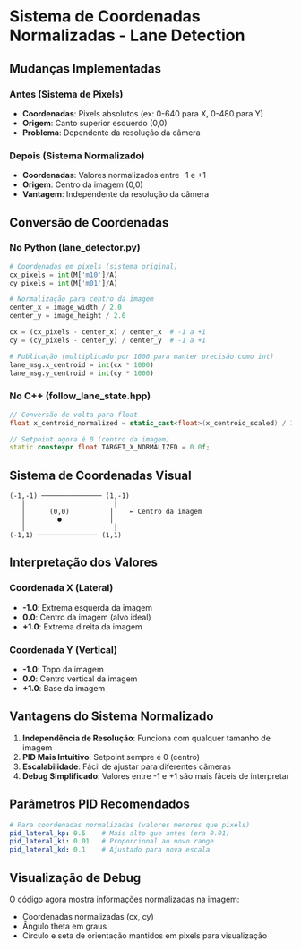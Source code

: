 # Sistema de Coordenadas Normalizadas - Lane Detection

## Mudanças Implementadas

### Antes (Sistema de Pixels)
- **Coordenadas**: Pixels absolutos (ex: 0-640 para X, 0-480 para Y)
- **Origem**: Canto superior esquerdo (0,0)
- **Problema**: Dependente da resolução da câmera

### Depois (Sistema Normalizado)
- **Coordenadas**: Valores normalizados entre -1 e +1
- **Origem**: Centro da imagem (0,0)
- **Vantagem**: Independente da resolução da câmera

## Conversão de Coordenadas

### No Python (lane_detector.py)
```python
# Coordenadas em pixels (sistema original)
cx_pixels = int(M['m10']/A)
cy_pixels = int(M['m01']/A)

# Normalização para centro da imagem
center_x = image_width / 2.0
center_y = image_height / 2.0

cx = (cx_pixels - center_x) / center_x  # -1 a +1
cy = (cy_pixels - center_y) / center_y  # -1 a +1

# Publicação (multiplicado por 1000 para manter precisão como int)
lane_msg.x_centroid = int(cx * 1000)
lane_msg.y_centroid = int(cy * 1000)
```

### No C++ (follow_lane_state.hpp)
```cpp
// Conversão de volta para float
float x_centroid_normalized = static_cast<float>(x_centroid_scaled) / 1000.0f;

// Setpoint agora é 0 (centro da imagem)
static constexpr float TARGET_X_NORMALIZED = 0.0f;
```

## Sistema de Coordenadas Visual

```
(-1,-1) ─────────────── (1,-1)
   │                      │
   │      (0,0)          │    ← Centro da imagem
   │        ●            │
   │                      │
(-1,1) ─────────────── (1,1)
```

## Interpretação dos Valores

### Coordenada X (Lateral)
- **-1.0**: Extrema esquerda da imagem
- **0.0**: Centro da imagem (alvo ideal)
- **+1.0**: Extrema direita da imagem

### Coordenada Y (Vertical)
- **-1.0**: Topo da imagem
- **0.0**: Centro vertical da imagem
- **+1.0**: Base da imagem

## Vantagens do Sistema Normalizado

1. **Independência de Resolução**: Funciona com qualquer tamanho de imagem
2. **PID Mais Intuitivo**: Setpoint sempre é 0 (centro)
3. **Escalabilidade**: Fácil de ajustar para diferentes câmeras
4. **Debug Simplificado**: Valores entre -1 e +1 são mais fáceis de interpretar

## Parâmetros PID Recomendados

```yaml
# Para coordenadas normalizadas (valores menores que pixels)
pid_lateral_kp: 0.5    # Mais alto que antes (era 0.01)
pid_lateral_ki: 0.01   # Proporcional ao novo range
pid_lateral_kd: 0.1    # Ajustado para nova escala
```

## Visualização de Debug

O código agora mostra informações normalizadas na imagem:
- Coordenadas normalizadas (cx, cy)
- Ângulo theta em graus
- Círculo e seta de orientação mantidos em pixels para visualização
